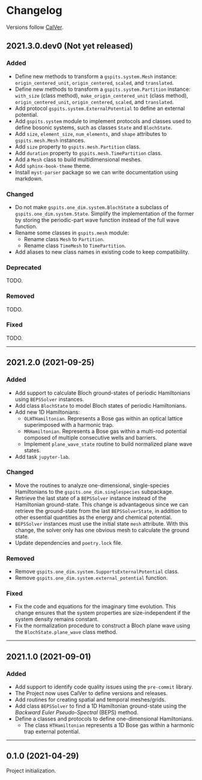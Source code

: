 # Changelog

Versions follow [CalVer](https://calver.org).

## 2021.3.0.dev0 (Not yet released)

### Added

- Define new methods to transform a `gspits.system.Mesh` instance:
  `origin_centered_unit`, `origin_centered`, `scaled`, and `translated`.
- Define new methods to transform a `gspits.system.Partition` instance:
  `with_size` (class method), `make_origin_centered_unit` (class method),
  `origin_centered_unit`, `origin_centered`, `scaled`, and `translated`.
- Add protocol `gspits.system.ExternalPotential` to define an external
  potential.
- Add `gspits.system` module to implement protocols and classes used to define
  bosonic systems, such as classes `State` and `BlochState`.
- Add `size`, `element_size`, `num_elements`, and `shape` attributes to
  `gspits.mesh.Mesh` instances.
- Add `size` property to `gspits.mesh.Partition` class.
- Add `duration` property to `gspits.mesh.TimePartition` class.
- Add a `Mesh` class to build multidimensional meshes.
- Add `sphinx-book-theme` theme.
- Install `myst-parser` package so we can write documentation using markdown.

### Changed

- Do not make `gspits.one_dim.system.BlochState` a subclass of
  `gspits.one_dim.system.State`. Simplify the implementation of the former by
  storing the periodic-part wave function instead of the full wave function.
- Rename some classes in `gspits.mesh` module:
  - Rename class `Mesh` to `Partition`.
  - Rename class `TimeMesh` to `TimePartition`.
- Add aliases to new class names in existing code to keep compatibility.

### Deprecated

TODO.

### Removed

TODO.

### Fixed

TODO.

---

## 2021.2.0 (2021-09-25)

### Added

- Add support to calculate Bloch ground-states of periodic Hamiltonians using
  `BEPSSolver` instances.
- Add class `BlochState` to model Bloch states of periodic Hamiltonians.
- Add new 1D Hamiltonians:
  - `OLHTHamiltonian`. Represents a Bose gas within an optical lattice
    superimposed with a harmonic trap.
  - `MRHamiltonian`. Represents a Bose gas within a multi-rod potential
    composed of multiple consecutive wells and barriers.
  - Implement `plane_wave_state` routine to build normalized plane wave states.
- Add task `jupyter-lab`.

### Changed

- Move the routines to analyze one-dimensional, single-species Hamiltonians to
  the `gspits.one_dim.singlespecies` subpackage.
- Retrieve the last state of a `BEPSSolver` instance instead of the Hamiltonian
  ground-state. This change is advantageous since we can retrieve the
  ground-state from the last `BEPSSolverState`, in addition to other essential
  quantities as the energy and chemical potential.
- `BEPSSolver` instances must use the initial state `mesh` attribute. With this
  change, the solver only has one obvious mesh to calculate the ground state.
- Update dependencies and `poetry.lock` file.

### Removed

- Remove `gspits.one_dim.system.SupportsExternalPotential` class.
- Remove `gspits.one_dim.system.external_potential` function.

### Fixed

- Fix the code and equations for the imaginary time evolution. This change
  ensures that the system properties are size-independent if the system density
  remains constant.
- Fix the normalization procedure to construct a Bloch plane wave using the
  `BlochState.plane_wave` class method.

---

## 2021.1.0 (2021-09-01)

### Added

- Add support to identify code quality issues using the `pre-commit` library.
- The Project now uses CalVer to define versions and releases.
- Add routines for creating spatial and temporal meshes/grids.
- Add class `BEPSSolver` to find a 1D Hamiltonian ground-state using the
  _Backward Euler Pseudo-Spectral_ (BEPS) method.
- Define a classes and protocols to define one-dimensional Hamiltonians.
  - The class `HTHamiltonian` represents a 1D Bose gas within a harmonic trap
    external potential.

---

## 0.1.0 (2021-04-29)

Project initialization.
